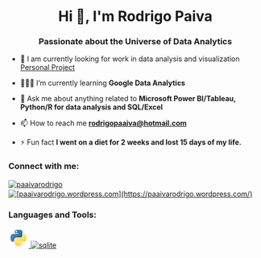 <h1 align="center">Hi 👋, I'm Rodrigo Paiva</h1>
<h3 align="center">Passionate about the Universe of Data Analytics</h3>

- 🔭 I am currently looking for work in data analysis and visualization [Personal Project](https://paaivarodrigo.wordpress.com/)

- 👨🏻‍🔬 I’m currently learning **Google Data Analytics**

- 💬 Ask me about anything related to **Microsoft Power BI/Tableau, Python/R for data analysis and SQL/Excel**

- 📫 How to reach me **rodrigopaaiva@hotmail.com**

- ⚡ Fun fact **I went on a diet for 2 weeks and lost 15 days of my life.**

<h3 align="left">Connect with me:</h3>
<p align="left">
<a href="https://linkedin.com/in/paaivarodrigo" target="blank"><img align="center" src="https://raw.githubusercontent.com/rahuldkjain/github-profile-readme-generator/master/src/images/icons/Social/linked-in-alt.svg" alt="paaivarodrigo" height="30" width="40" /></a>
<a href="/https://paaivarodrigo.wordpress.com/" target="blank"><img align="center" src="https://raw.githubusercontent.com/rahuldkjain/github-profile-readme-generator/master/src/images/icons/Social/rss.svg" alt="[paaivarodrigo.wordpress.com](https://paaivarodrigo.wordpress.com/)" height="30" width="40" /></a>
</p>

<h3 align="left">Languages and Tools:</h3>
<p align="left"> <a href="https://www.python.org" target="_blank" rel="noreferrer"> <img src="https://raw.githubusercontent.com/devicons/devicon/master/icons/python/python-original.svg" alt="python" width="40" height="40"/> </a> <a href="https://www.sqlite.org/" target="_blank" rel="noreferrer"> <img src="https://www.vectorlogo.zone/logos/sqlite/sqlite-icon.svg" alt="sqlite" width="40" height="40"/> </a> </p>
